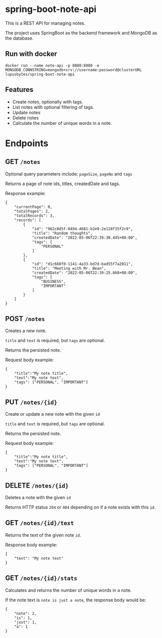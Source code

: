 # spring-boot-note-api

This is a REST API for managing notes.

The project uses SpringBoot as the backend framework and MongoDB as the database.

## Run with docker
`docker run --name note-api -p 8080:8080 -e MONGODB_CONNSTRING=mongodb+srv://username:password@clusterURL lupusbytes/spring-boot-note-api`

## Features
- Create notes, optionally with tags.
- List notes with optional filtering of tags.
- Update notes
- Delete notes
- Calculate the number of unique words in a note.

# Endpoints

## GET ```/notes```

Optional query parameters include: ```pageSize```, ```pageNo``` and ```tags```

Returns a page of note ids, titles, createdDate and tags.

Response example:
```
{
    "currentPage": 0,
    "totalPages": 2,
    "totalRecords": 3,
    "records": [
        {
            "id": "962c8d5f-8494-4681-b2e9-2e128f35f2c9",
            "title": "Random thoughts",
            "createdDate": "2022-05-06T22:39:30.445+00:00",
            "tags": [
                "PERSONAL"
            ]
        },
        {
            "id": "d1c660f0-1141-4a33-bd7d-bad55f7a2011",
            "title": "Meeting with Mr. Bean",
            "createdDate": "2022-05-06T22:39:25.868+00:00",
            "tags": [
                "BUSINESS",
                "IMPORTANT"
            ]
        }
    ]
}
```

## POST ```/notes```

Creates a new note. 

`title` and `text` is required, but `tags` are optional.

Returns the persisted note.

Request body example:
```
{
    "title":"My note title",
    "text":"My note text",
    "tags": ["PERSONAL", "IMPORTANT"]
}
```


## PUT ```/notes/{id}```

Create or update a new note with the given `id`

`title` and `text` is required, but `tags` are optional.

Returns the persisted note.

Request body example:
```
{
    "title":"My note title",
    "text":"My note text",
    "tags": ["PERSONAL", "IMPORTANT"]
}
```

## DELETE ```/notes/{id}```
Deletes a note with the given `id`

Returns HTTP status `204` or `404` depending on if a note exists with this `id`.

## GET ```/notes/{id}/text```

Returns the text of the given note `id`.

Response body example:
```
{
    "text": "My note text"
}
```

## GET ```/notes/{id}/stats```

Calculates and returns the number of unique words in a note.

If the note text is `note is just a note`, the response body would be:
```
{
    "note": 2,
    "is": 1,
    "just": 1, 
    "a": 1
}
```
